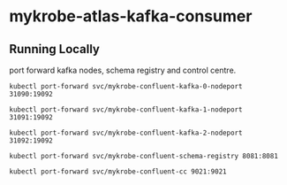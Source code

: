 # mykrobe-atlas-kafka-consumer

## Running Locally

port forward kafka nodes, schema registry and control centre.

```
kubectl port-forward svc/mykrobe-confluent-kafka-0-nodeport 31090:19092
```

```
kubectl port-forward svc/mykrobe-confluent-kafka-1-nodeport 31091:19092
```

```
kubectl port-forward svc/mykrobe-confluent-kafka-2-nodeport 31092:19092
```

```
kubectl port-forward svc/mykrobe-confluent-schema-registry 8081:8081
```

```
kubectl port-forward svc/mykrobe-confluent-cc 9021:9021
```